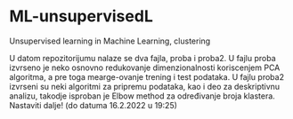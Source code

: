 # ML-unsupervisedL
Unsupervised learning in Machine Learning, clustering

U datom repozitorijumu nalaze se dva fajla, proba i proba2. U fajlu proba izvrseno je neko osnovno redukovanje dimenzionalnosti koriscenjem PCA algoritma, a pre toga mearge-ovanje trening i test podataka. U fajlu proba2 izvrseni su neki algoritmi za pripremu podataka, kao i deo za deskriptivnu analizu, takodje isproban je Elbow method za određivanje broja klastera. Nastaviti dalje! (do datuma 16.2.2022 u 19:25) 
